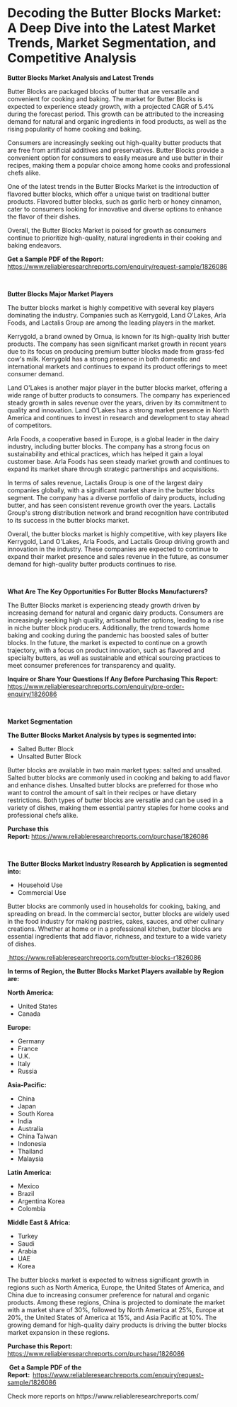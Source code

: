<p><h1>Decoding the Butter Blocks Market: A Deep Dive into the Latest Market Trends, Market Segmentation, and Competitive Analysis</h1></p><p><strong>Butter Blocks Market Analysis and Latest Trends</strong></p>
<p><p>Butter Blocks are packaged blocks of butter that are versatile and convenient for cooking and baking. The market for Butter Blocks is expected to experience steady growth, with a projected CAGR of 5.4% during the forecast period. This growth can be attributed to the increasing demand for natural and organic ingredients in food products, as well as the rising popularity of home cooking and baking.</p><p>Consumers are increasingly seeking out high-quality butter products that are free from artificial additives and preservatives. Butter Blocks provide a convenient option for consumers to easily measure and use butter in their recipes, making them a popular choice among home cooks and professional chefs alike.</p><p>One of the latest trends in the Butter Blocks Market is the introduction of flavored butter blocks, which offer a unique twist on traditional butter products. Flavored butter blocks, such as garlic herb or honey cinnamon, cater to consumers looking for innovative and diverse options to enhance the flavor of their dishes.</p><p>Overall, the Butter Blocks Market is poised for growth as consumers continue to prioritize high-quality, natural ingredients in their cooking and baking endeavors.</p></p>
<p><strong>Get a Sample PDF of the Report:&nbsp;</strong> <a href="https://www.reliableresearchreports.com/enquiry/request-sample/1826086">https://www.reliableresearchreports.com/enquiry/request-sample/1826086</a></p>
<p>&nbsp;</p>
<p><strong>Butter Blocks Major Market Players</strong></p>
<p><p>The butter blocks market is highly competitive with several key players dominating the industry. Companies such as Kerrygold, Land O'Lakes, Arla Foods, and Lactalis Group are among the leading players in the market. </p><p>Kerrygold, a brand owned by Ornua, is known for its high-quality Irish butter products. The company has seen significant market growth in recent years due to its focus on producing premium butter blocks made from grass-fed cow's milk. Kerrygold has a strong presence in both domestic and international markets and continues to expand its product offerings to meet consumer demand.</p><p>Land O'Lakes is another major player in the butter blocks market, offering a wide range of butter products to consumers. The company has experienced steady growth in sales revenue over the years, driven by its commitment to quality and innovation. Land O'Lakes has a strong market presence in North America and continues to invest in research and development to stay ahead of competitors.</p><p>Arla Foods, a cooperative based in Europe, is a global leader in the dairy industry, including butter blocks. The company has a strong focus on sustainability and ethical practices, which has helped it gain a loyal customer base. Arla Foods has seen steady market growth and continues to expand its market share through strategic partnerships and acquisitions.</p><p>In terms of sales revenue, Lactalis Group is one of the largest dairy companies globally, with a significant market share in the butter blocks segment. The company has a diverse portfolio of dairy products, including butter, and has seen consistent revenue growth over the years. Lactalis Group's strong distribution network and brand recognition have contributed to its success in the butter blocks market.</p><p>Overall, the butter blocks market is highly competitive, with key players like Kerrygold, Land O'Lakes, Arla Foods, and Lactalis Group driving growth and innovation in the industry. These companies are expected to continue to expand their market presence and sales revenue in the future, as consumer demand for high-quality butter products continues to rise.</p></p>
<p>&nbsp;</p>
<p><strong>What Are The Key Opportunities For Butter Blocks Manufacturers?</strong></p>
<p><p>The Butter Blocks market is experiencing steady growth driven by increasing demand for natural and organic dairy products. Consumers are increasingly seeking high quality, artisanal butter options, leading to a rise in niche butter block producers. Additionally, the trend towards home baking and cooking during the pandemic has boosted sales of butter blocks. In the future, the market is expected to continue on a growth trajectory, with a focus on product innovation, such as flavored and specialty butters, as well as sustainable and ethical sourcing practices to meet consumer preferences for transparency and quality.</p></p>
<p><strong>Inquire or Share Your Questions If Any Before Purchasing This Report:</strong> <a href="https://www.reliableresearchreports.com/enquiry/pre-order-enquiry/1826086">https://www.reliableresearchreports.com/enquiry/pre-order-enquiry/1826086</a></p>
<p>&nbsp;</p>
<p><strong>Market Segmentation</strong></p>
<p><strong>The Butter Blocks Market Analysis by types is segmented into:</strong></p>
<p><ul><li>Salted Butter Block</li><li>Unsalted Butter Block</li></ul></p>
<p><p>Butter blocks are available in two main market types: salted and unsalted. Salted butter blocks are commonly used in cooking and baking to add flavor and enhance dishes. Unsalted butter blocks are preferred for those who want to control the amount of salt in their recipes or have dietary restrictions. Both types of butter blocks are versatile and can be used in a variety of dishes, making them essential pantry staples for home cooks and professional chefs alike.</p></p>
<p><strong>Purchase this Report:&nbsp;</strong><a href="https://www.reliableresearchreports.com/purchase/1826086">https://www.reliableresearchreports.com/purchase/1826086</a></p>
<p>&nbsp;</p>
<p><strong>The Butter Blocks Market Industry Research by Application is segmented into:</strong></p>
<p><ul><li>Household Use</li><li>Commercial Use</li></ul></p>
<p><p>Butter blocks are commonly used in households for cooking, baking, and spreading on bread. In the commercial sector, butter blocks are widely used in the food industry for making pastries, cakes, sauces, and other culinary creations. Whether at home or in a professional kitchen, butter blocks are essential ingredients that add flavor, richness, and texture to a wide variety of dishes.</p></p>
<p><a href="https://www.reliableresearchreports.com/butter-blocks-r1826086">&nbsp;https://www.reliableresearchreports.com/butter-blocks-r1826086</a></p>
<p><strong>In terms of Region, the Butter Blocks Market Players available by Region are:</strong></p>
<p>
    <p> <strong> North America: </strong>
        <ul>
            <li>United States</li>
            <li>Canada</li>
        </ul>
        </p> 
    <p> <strong> Europe: </strong>
        <ul>
            <li>Germany</li>
            <li>France</li>
            <li>U.K.</li>
            <li>Italy</li>
            <li>Russia</li>
        </ul>
        </p> 
    <p> <strong> Asia-Pacific: </strong>
        <ul>
            <li>China</li>
            <li>Japan</li>
            <li>South Korea</li>
            <li>India</li>
            <li>Australia</li>
            <li>China Taiwan</li>
            <li>Indonesia</li>
            <li>Thailand</li>
            <li>Malaysia</li>
        </ul>
        </p> 
    <p> <strong> Latin America: </strong>
        <ul>
            <li>Mexico</li>
            <li>Brazil</li>
            <li>Argentina Korea</li>
            <li>Colombia</li>
        </ul>
        </p> 
    <p> <strong> Middle East & Africa: </strong>
        <ul>
            <li>Turkey</li>
            <li>Saudi</li>
            <li>Arabia</li>
            <li>UAE</li>
            <li>Korea</li>
        </ul>
    </p>
    </p>
<p><p>The butter blocks market is expected to witness significant growth in regions such as North America, Europe, the United States of America, and China due to increasing consumer preference for natural and organic products. Among these regions, China is projected to dominate the market with a market share of 30%, followed by North America at 25%, Europe at 20%, the United States of America at 15%, and Asia Pacific at 10%. The growing demand for high-quality dairy products is driving the butter blocks market expansion in these regions.</p></p>
<p><strong>Purchase this Report: </strong><a href="https://www.reliableresearchreports.com/purchase/1826086">https://www.reliableresearchreports.com/purchase/1826086</a></p>
<p>&nbsp;<strong>Get a Sample PDF of the Report:&nbsp;&nbsp;</strong><a href="https://www.reliableresearchreports.com/enquiry/request-sample/1826086">https://www.reliableresearchreports.com/enquiry/request-sample/1826086</a></p>
<p><strong></strong></p>
<p>Check more reports on https://www.reliableresearchreports.com/</p>